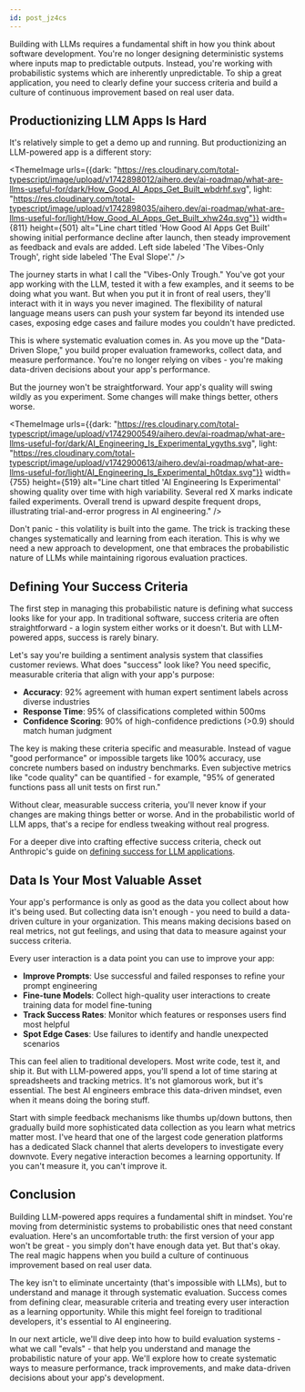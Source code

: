 ```yaml
---
id: post_jz4cs
---
```


Building with LLMs requires a fundamental shift in how you think about software development. You're no longer designing deterministic systems where inputs map to predictable outputs. Instead, you're working with probabilistic systems which are inherently unpredictable. To ship a great application, you need to clearly define your success criteria and build a culture of continuous improvement based on real user data.

## Productionizing LLM Apps Is Hard

It's relatively simple to get a demo up and running. But productionizing an LLM-powered app is a different story:

<ThemeImage urls={{dark: "https://res.cloudinary.com/total-typescript/image/upload/v1742898012/aihero.dev/ai-roadmap/what-are-llms-useful-for/dark/How_Good_AI_Apps_Get_Built_wbdrhf.svg", light: "https://res.cloudinary.com/total-typescript/image/upload/v1742898035/aihero.dev/ai-roadmap/what-are-llms-useful-for/light/How_Good_AI_Apps_Get_Built_xhw24q.svg"}} width={811} height={501} alt="Line chart titled 'How Good AI Apps Get Built' showing initial performance decline after launch, then steady improvement as feedback and evals are added. Left side labeled 'The Vibes-Only Trough', right side labeled 'The Eval Slope'." />

The journey starts in what I call the "Vibes-Only Trough." You've got your app working with the LLM, tested it with a few examples, and it seems to be doing what you want. But when you put it in front of real users, they'll interact with it in ways you never imagined. The flexibility of natural language means users can push your system far beyond its intended use cases, exposing edge cases and failure modes you couldn't have predicted.

This is where systematic evaluation comes in. As you move up the "Data-Driven Slope," you build proper evaluation frameworks, collect data, and measure performance. You're no longer relying on vibes - you're making data-driven decisions about your app's performance.

But the journey won't be straightforward. Your app's quality will swing wildly as you experiment. Some changes will make things better, others worse.

<ThemeImage urls={{dark: "https://res.cloudinary.com/total-typescript/image/upload/v1742900549/aihero.dev/ai-roadmap/what-are-llms-useful-for/dark/AI_Engineering_Is_Experimental_ygyths.svg", light: "https://res.cloudinary.com/total-typescript/image/upload/v1742900613/aihero.dev/ai-roadmap/what-are-llms-useful-for/light/AI_Engineering_Is_Experimental_h0tdax.svg"}} width={755} height={519} alt="Line chart titled 'AI Engineering Is Experimental' showing quality over time with high variability. Several red X marks indicate failed experiments. Overall trend is upward despite frequent drops, illustrating trial-and-error progress in AI engineering." />

Don't panic - this volatility is built into the game. The trick is tracking these changes systematically and learning from each iteration. This is why we need a new approach to development, one that embraces the probabilistic nature of LLMs while maintaining rigorous evaluation practices.

## Defining Your Success Criteria

The first step in managing this probabilistic nature is defining what success looks like for your app. In traditional software, success criteria are often straightforward - a login system either works or it doesn't. But with LLM-powered apps, success is rarely binary.

Let's say you're building a sentiment analysis system that classifies customer reviews. What does "success" look like? You need specific, measurable criteria that align with your app's purpose:

- **Accuracy**: 92% agreement with human expert sentiment labels across diverse industries
- **Response Time**: 95% of classifications completed within 500ms
- **Confidence Scoring**: 90% of high-confidence predictions (>0.9) should match human judgment

The key is making these criteria specific and measurable. Instead of vague "good performance" or impossible targets like 100% accuracy, use concrete numbers based on industry benchmarks. Even subjective metrics like "code quality" can be quantified - for example, "95% of generated functions pass all unit tests on first run."

Without clear, measurable success criteria, you'll never know if your changes are making things better or worse. And in the probabilistic world of LLM apps, that's a recipe for endless tweaking without real progress.

For a deeper dive into crafting effective success criteria, check out Anthropic's guide on [defining success for LLM applications](https://docs.anthropic.com/en/docs/build-with-claude/define-success).

## Data Is Your Most Valuable Asset

Your app's performance is only as good as the data you collect about how it's being used. But collecting data isn't enough - you need to build a data-driven culture in your organization. This means making decisions based on real metrics, not gut feelings, and using that data to measure against your success criteria.

Every user interaction is a data point you can use to improve your app:

- **Improve Prompts**: Use successful and failed responses to refine your prompt engineering
- **Fine-tune Models**: Collect high-quality user interactions to create training data for model fine-tuning
- **Track Success Rates**: Monitor which features or responses users find most helpful
- **Spot Edge Cases**: Use failures to identify and handle unexpected scenarios

This can feel alien to traditional developers. Most write code, test it, and ship it. But with LLM-powered apps, you'll spend a lot of time staring at spreadsheets and tracking metrics. It's not glamorous work, but it's essential. The best AI engineers embrace this data-driven mindset, even when it means doing the boring stuff.

Start with simple feedback mechanisms like thumbs up/down buttons, then gradually build more sophisticated data collection as you learn what metrics matter most. I've heard that one of the largest code generation platforms has a dedicated Slack channel that alerts developers to investigate every downvote. Every negative interaction becomes a learning opportunity. If you can't measure it, you can't improve it.

## Conclusion

Building LLM-powered apps requires a fundamental shift in mindset. You're moving from deterministic systems to probabilistic ones that need constant evaluation. Here's an uncomfortable truth: the first version of your app won't be great - you simply don't have enough data yet. But that's okay. The real magic happens when you build a culture of continuous improvement based on real user data.

The key isn't to eliminate uncertainty (that's impossible with LLMs), but to understand and manage it through systematic evaluation. Success comes from defining clear, measurable criteria and treating every user interaction as a learning opportunity. While this might feel foreign to traditional developers, it's essential to AI engineering.

In our next article, we'll dive deep into how to build evaluation systems - what we call "evals" - that help you understand and manage the probabilistic nature of your app. We'll explore how to create systematic ways to measure performance, track improvements, and make data-driven decisions about your app's development.
